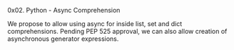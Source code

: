 0x02. Python - Async Comprehension

We propose to allow using async for inside list, set and dict comprehensions. Pending PEP 525 approval, we can also allow creation of asynchronous generator expressions.
